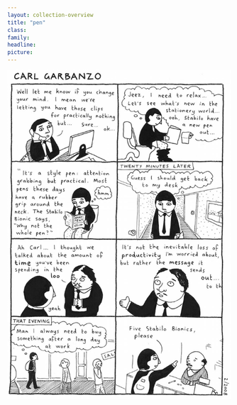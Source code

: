 ```yaml
---
layout: collection-overview
title: "pen"
class:	
family:
headline:
picture:
---
```


![pen](/assets/img/garbanzo/2008/pen-900w.jpg)
